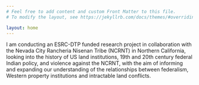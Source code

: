 ```yaml
---
# Feel free to add content and custom Front Matter to this file.
# To modify the layout, see https://jekyllrb.com/docs/themes/#overriding-theme-defaults

layout: home
---
```

I am conducting an ESRC-DTP funded research project in collaboration with the Nevada City Rancheria Nisenan Tribe (NCRNT) in Northern California, looking into the history of US land institutions, 19th and 20th century federal Indian policy, and violence against the NCRNT, with the aim of informing and expanding our understanding of the relationships between federalism, Western property institutions and intractable land conflicts.



